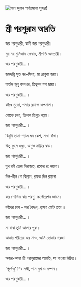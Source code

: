 ![সান জুয়ান পর্বতমালা সুন্দর!](lib/assets/images/artis/img.png "সান জুয়ান পর্বতমালা")

# শ্রী পরশুরাম আরতি

জয় পরশুধারী, স্বামী জয় পরশুধারী।

সুর ​​নর মুনিজান সেবাত, শ্রীপতি অবতারী।

জয় পরশুধারী...॥

জমদগ্নি সুত নর-সিংহ, মা রেণুকা জয়া।

মার্তন্ড ভৃগু বংশধর, ত্রিভুবন যশ ছায়া।

জয় পরশুধারী...॥

কাঁধে সুতো, গলায় রুদ্রাক্ষ জপমালা।

শোভে চরণ, তিলক ত্রিপুণ্ড বল্লম।

জয় পরশুধারী...॥

বিনুনি তামা-শ্যাম ঘন কেশ, মাথা বাঁধা।

ঋতু ফুলে মধুর, অশুভ নাড়ির ঝড়।

জয় পরশুধারী...॥

মুখ রবি তেজ বিরাজত, রক্তের রং নয়না।

দিন-হীন গো বিপ্রান, রক্ষক দিন রায়না

জয় পরশুধারী...॥

কর শোভিত বার পরশু, কর্পোরেশন জানে।

কাঁধের চাপ - শর বৈষ্ণব, ব্রাহ্মণ মোট ত্রতা ॥

জয় পরশুধারী...॥

মা বাবা তুমি আমার গুরু।

আমার শরীরের যত্ন নাও, আমি তোমার দরজা

জয় পরশুধারী...॥

অজর-অমর শ্রী পরশুরামের আরতি, যা গাওয়া উচিত।

'পূর্ণেন্দু' শিব সখী, পান সুখ ও সম্পদ।

জয় পরশুধারী...॥